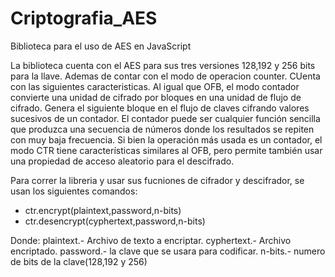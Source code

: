# Criptografia_AES
Biblioteca para el uso de AES en JavaScript

La biblioteca cuenta con el AES para sus tres versiones 128,192 y 256 bits para la llave.
Ademas de contar con el modo de operacion counter. CUenta con las siguientes caracteristicas.
Al igual que OFB, el modo contador convierte una unidad de cifrado por bloques en una unidad de flujo de cifrado. 
Genera el siguiente bloque en el flujo de claves cifrando valores sucesivos de un contador. 
El contador puede ser cualquier función sencilla que produzca una secuencia de números donde los resultados se repiten con muy baja frecuencia. 
Si bien la operación más usada es un contador, 
el modo CTR tiene características similares al OFB, pero permite también usar una propiedad de acceso aleatorio para el descifrado. 

Para correr la libreria y usar sus fucniones de cifrador y descifrador, se usan los siguientes comandos:
* ctr.encrypt(plaintext,password,n-bits)
* ctr.desencrypt(cyphertext,password,n-bits)

Donde:
plaintext.- Archivo de texto a encriptar.
cyphertext.- Archivo encriptado.
password.- la clave que se usara para codificar.
n-bits.- numero de bits de la clave(128,192 y 256)
